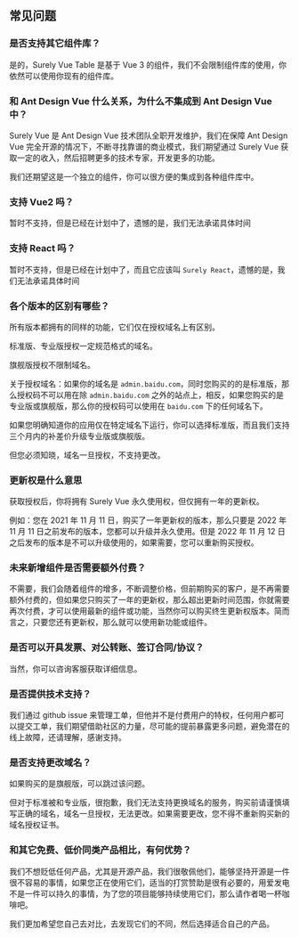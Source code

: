 ## 常见问题

### 是否支持其它组件库？

是的，Surely Vue Table 是基于 Vue 3 的组件，我们不会限制组件库的使用，你依然可以使用你现有的组件库。

### 和 Ant Design Vue 什么关系，为什么不集成到 Ant Design Vue 中？

Surely Vue 是 Ant Design Vue 技术团队全职开发维护，我们在保障 Ant Design Vue 完全开源的情况下，不断寻找靠谱的商业模式，我们期望通过 Surely Vue 获取一定的收入，然后招聘更多的技术专家，开发更多的功能。

我们还期望这是一个独立的组件，你可以很方便的集成到各种组件库中。

### 支持 Vue2 吗？

暂时不支持，但是已经在计划中了，遗憾的是，我们无法承诺具体时间

### 支持 React 吗？

暂时不支持，但是已经在计划中了，而且它应该叫 `Surely React`，遗憾的是，我们无法承诺具体时间

### 各个版本的区别有哪些？

所有版本都拥有的同样的功能，它们仅在授权域名上有区别。

标准版、专业版授权一定规范格式的域名。

旗舰版授权不限制域名。

关于授权域名：如果你的域名是 `admin.baidu.com`，同时您购买的的是标准版，那么授权码不可以用在除 `admin.baidu.com` 之外的站点上，相反，如果您购买的是专业版或旗舰版，那么你的授权码可以使用在 `baidu.com` 下的任何域名下。

如果您明确知道你的应用仅在特定域名下运行，你可以选择标准版，而且我们支持三个月内的补差价升级专业版或旗舰版。

但您必须知晓，域名一旦授权，不支持更改。

### 更新权是什么意思

获取授权后，你将拥有 Surely Vue 永久使用权，但仅拥有一年的更新权。

例如：您在 2021 年 11 月 11 日，购买了一年更新权的版本，那么只要是 2022 年 11 月 11 日之前发布的版本，您都可以升级并永久使用。但是 2022 年 11 月 12 日之后发布的版本是不可以升级使用的，如果需要，您可以重新购买授权。

### 未来新增组件是否需要额外付费？

不需要，我们会随着组件的增多，不断调整价格，但前期购买的客户，是不再需要额外付费的，但如果您只购买了一年的更新权，那么超出更新时间范围，你就需要再次付费，才可以使用最新的组件或功能，当然你可以购买终生更新权版本。简而言之，只要您还有更新权，那么就可以使用新功能或组件。

### 是否可以开具发票、对公转账、签订合同/协议？

当然，你可以咨询客服获取详细信息。

### 是否提供技术支持？

我们通过 github issue 来管理工单，但他并不是付费用户的特权，任何用户都可以提交工单，我们期望借助社区的力量，尽可能的提前暴露更多问题，避免潜在的线上故障，还请理解，感谢支持。

### 是否支持更改域名？

如果购买的是旗舰版，可以跳过该问题。

但对于标准被和专业版，很抱歉，我们无法支持更换域名的服务，购买前请谨慎填写正确的域名，域名一旦授权，无法更改。如果需要更改，您不得不重新购买新的域名授权证书。

### 和其它免费、低价同类产品相比，有何优势？

我们不想贬低任何产品，尤其是开源产品，我们很敬佩他们，能够坚持开源是一件很不容易的事情，如果您正在使用它们，适当的打赏赞助是很有必要的，用爱发电不是一件可以持久的事情，为了您的项目能够持续使用它们，那么请作者喝一杯咖啡吧。

我们更加希望您自己去对比，去发现它们的不同，然后选择适合自己的产品。
